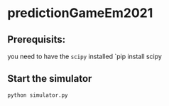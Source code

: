 # predictionGameEm2021

## Prerequisits: 
you need to have the `scipy` installed
`pip install scipy

## Start the simulator
`python simulator.py`

